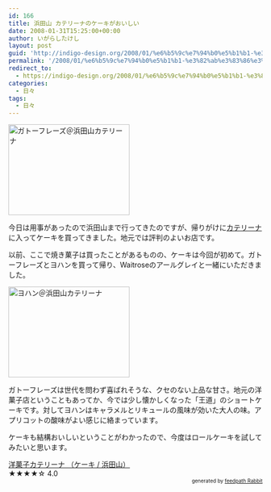 ```yaml
---
id: 166
title: 浜田山 カテリーナのケーキがおいしい
date: 2008-01-31T15:25:00+00:00
author: いがらしたけし
layout: post
guid: 'http://indigo-design.org/2008/01/%e6%b5%9c%e7%94%b0%e5%b1%b1-%e3%82%ab%e3%83%86%e3%83%aa%e3%83%bc%e3%83%8a%e3%81%ae%e3%82%b1%e3%83%bc%e3%82%ad%e3%81%8c%e3%81%8a%e3%81%84%e3%81%97%e3%81%84/'
permalink: '/2008/01/%e6%b5%9c%e7%94%b0%e5%b1%b1-%e3%82%ab%e3%83%86%e3%83%aa%e3%83%bc%e3%83%8a%e3%81%ae%e3%82%b1%e3%83%bc%e3%82%ad%e3%81%8c%e3%81%8a%e3%81%84%e3%81%97%e3%81%84/'
redirect_to:
  - https://indigo-design.org/2008/01/%e6%b5%9c%e7%94%b0%e5%b1%b1-%e3%82%ab%e3%83%86%e3%83%aa%e3%83%bc%e3%83%8a%e3%81%ae%e3%82%b1%e3%83%bc%e3%82%ad%e3%81%8c%e3%81%8a%e3%81%84%e3%81%97%e3%81%84/
categories:
  - 日々
tags:
  - 日々
---
```

<a href="http://photozou.jp/photo/show/120767/6991734"><img src="http://art6.photozou.jp/pub/767/120767/photo/6991734.jpg" alt="ガトーフレーズ＠浜田山カテリーナ" style="border: 0pt none" height="180" width="240"></a><br /><p><a href="http://photozou.jp/photo/show/120767/6991734"></a><a href="http://photozou.jp/photo/show/120767/6991734"></a>今日は用事があったので浜田山まで行ってきたのですが、帰りがけに<a href="http://www.google.co.jp/url?sa=t&amp;ct=res&amp;cd=1&amp;url=http%3A%2F%2Fwww.hamadayama.net%2Fmain%2Fkaterina.htm&amp;ei=o-WhR_ejLIis6gPKtp3dBA&amp;usg=AFQjCNHrmKrO1dpWvgAMgKIkXL-76oeznQ&amp;sig2=SlJI2CgJekqhzEL9wVohtw">カテリーナ</a>に入ってケーキを買ってきました。地元では評判のよいお店です。</p><p>以前、ここで焼き菓子は買ったことがあるものの、ケーキは今回が初めて。ガトーフレーズとヨハンを買って帰り、Waitroseのアールグレイと一緒にいただきました。</p><a href="http://photozou.jp/photo/show/120767/6991733"><img src="http://art5.photozou.jp/pub/767/120767/photo/6991733.jpg" alt="ヨハン＠浜田山カテリーナ" style="border: 0pt none" height="180" width="240"></a><a href="http://photozou.jp/photo/show/120767/6991733"></a><a href="http://photozou.jp/mypage/top/120767"></a><br /><p>ガトーフレーズは世代を問わず喜ばれそうな、クセのない上品な甘さ。地元の洋菓子店ということもあってか、今では少し懐かしくなった「王道」のショートケーキです。対してヨハンはキャラメルとリキュールの風味が効いた大人の味。アプリコットの酸味がよい感じに絡まっています。</p><p>ケーキも結構おいしいということがわかったので、今度はロールケーキを試してみたいと思います。<br /></p><p></p><div class="tabelog"><a href="http://r.tabelog.com/tokyo/rstdtl/13044087/" rel="tabelog-13044087-4.0">洋菓子カテリーナ （ケーキ / 浜田山）</a><br /><span>★★★★</span><span>☆</span> 4.0</div><!--feedpath info start--><div style="text-align: right;font-size: 10px">&nbsp;&nbsp;<span>generated by <a href="http://feedpath.jp" title="feedpath Rabbit" target="_blank">feedpath Rabbit</a></span></div><!--feedpath info end-->